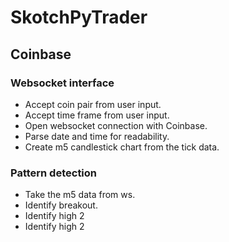 # SkotchPyTrader

## Coinbase 

### Websocket interface

- Accept coin pair from user input.
- Accept time frame from user input.
- Open websocket connection with Coinbase.
- Parse date and time for readability.
- Create m5 candlestick chart from the tick data.

### Pattern detection

- Take the m5 data from ws.
- Identify breakout.
- Identify high 2
 - Identify high 2


